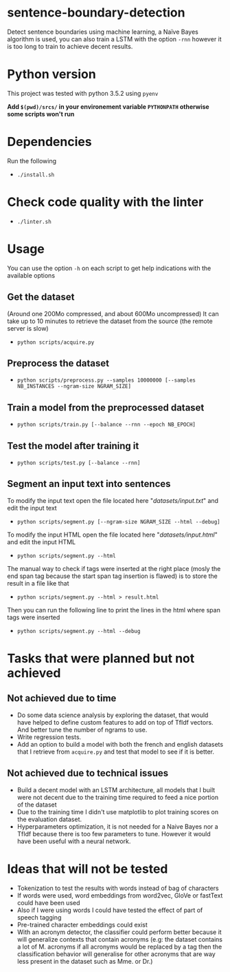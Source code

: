 # sentence-boundary-detection
Detect sentence boundaries using machine learning, a Naïve Bayes algorithm is used, you can also train a LSTM with the option `-rnn` however it is too long to train to achieve decent results.

# Python version
This project was tested with python 3.5.2 using `pyenv`

**Add `$(pwd)/srcs/` in your environement variable `PYTHONPATH` otherwise some scripts won't run**

# Dependencies
Run the following
* `./install.sh`

# Check code quality with the linter
* `./linter.sh`

# Usage
You can use the option `-h` on each script to get help indications with the available options

## Get the dataset
(Around one 200Mo compressed, and about 600Mo uncompressed)
It can take up to 10 minutes to retrieve the dataset from the source (the remote server is slow)
* `python scripts/acquire.py`

## Preprocess the dataset
* `python scripts/preprocess.py --samples 10000000 [--samples NB_INSTANCES --ngram-size NGRAM_SIZE]`

## Train a model from the preprocessed dataset
* `python scripts/train.py [--balance --rnn --epoch NB_EPOCH]`

## Test the model after training it
* `python scripts/test.py [--balance --rnn]`

## Segment an input text into sentences
To modify the input text open the file located here "*datasets/input.txt*" and edit the input text
* `python scripts/segment.py [--ngram-size NGRAM_SIZE --html --debug]`

To modify the input HTML open the file located here "*datasets/input.html*" and edit the input HTML
* `python scripts/segment.py --html`

The manual way to check if tags were inserted at the right place (mosly the end span tag because the start span tag insertion is flawed) is to store the result in a file like that
* `python scripts/segment.py --html > result.html`

Then you can run the following line to print the lines in the html where span tags were inserted
* `python scripts/segment.py --html --debug`

# Tasks that were planned but not achieved

## Not achieved due to time
* Do some data science analysis by exploring the dataset, that would have helped to define custom features to add on top of TfIdf vectors. And better tune the number of ngrams to use.
* Write regression tests.
* Add an option to build a model with both the french and english datasets that I retrieve from `acquire.py` and test that model to see if it is better.

## Not achieved due to technical issues
* Build a decent model with an LSTM architecture, all models that I built were not decent due to the training time required to feed a nice portion of the dataset
* Due to the training time I didn't use matplotlib to plot training scores on the evaluation dataset.
* Hyperparameters optimization, it is not needed for a Naive Bayes nor a TfIdf because there is too few parameters to tune. However it would have been useful with a neural network.

# Ideas that will not be tested

* Tokenization to test the results with words instead of bag of characters
* If words were used, word embeddings from word2vec, GloVe or fastText could have been used
* Also if I were using words I could have tested the effect of part of speech tagging
* Pre-trained character embeddings could exist
* With an acronym detector, the classifier could perform better because it will generalize contexts
that contain acronyms (e.g: the dataset contains a lot of M. acronyms if all acronyms would be
replaced by a tag then the classification behavior will generalise for other acronyms that are way less present in the dataset such as
Mme. or Dr.)
